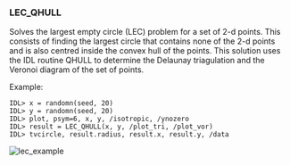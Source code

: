 ### LEC_QHULL

Solves the largest empty circle (LEC) problem for a set of 2-d points.
This consists of finding the largest circle that contains none of the
2-d points and is also centred inside the convex hull of the points.
This solution uses the IDL routine QHULL to determine the Delaunay
triagulation and the Veronoi diagram of the set of points.

Example:
```IDL
IDL> x = randomn(seed, 20)
IDL> y = randomn(seed, 20)
IDL> plot, psym=6, x, y, /isotropic, /ynozero
IDL> result = LEC_QHULL(x, y, /plot_tri, /plot_vor)
IDL> tvcircle, result.radius, result.x, result.y, /data
```
![lec_example](https://cloud.githubusercontent.com/assets/9730969/13685893/0955d536-e767-11e5-9d3b-c30266ab3a99.gif)
